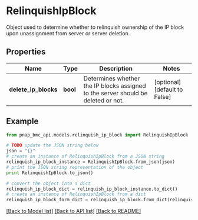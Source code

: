 # RelinquishIpBlock

Object used to determine whether to relinquish ownership of the IP block upon unassignment from server or server deletion.

## Properties

Name | Type | Description | Notes
------------ | ------------- | ------------- | -------------
**delete_ip_blocks** | **bool** | Determines whether the IP blocks assigned to the server should be deleted or not. | [optional] [default to False]

## Example

```python
from pnap_bmc_api.models.relinquish_ip_block import RelinquishIpBlock

# TODO update the JSON string below
json = "{}"
# create an instance of RelinquishIpBlock from a JSON string
relinquish_ip_block_instance = RelinquishIpBlock.from_json(json)
# print the JSON string representation of the object
print RelinquishIpBlock.to_json()

# convert the object into a dict
relinquish_ip_block_dict = relinquish_ip_block_instance.to_dict()
# create an instance of RelinquishIpBlock from a dict
relinquish_ip_block_form_dict = relinquish_ip_block.from_dict(relinquish_ip_block_dict)
```
[[Back to Model list]](../README.md#documentation-for-models) [[Back to API list]](../README.md#documentation-for-api-endpoints) [[Back to README]](../README.md)


